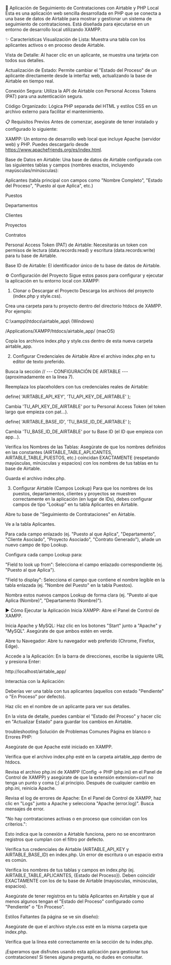 🚀 Aplicación de Seguimiento de Contrataciones con Airtable y PHP Local
Esta es una aplicación web sencilla desarrollada en PHP que se conecta a una base de datos de Airtable para mostrar y gestionar un sistema de seguimiento de contrataciones. Está diseñada para ejecutarse en un entorno de desarrollo local utilizando XAMPP.

✨ Características
Visualización de Lista: Muestra una tabla con los aplicantes activos o en proceso desde Airtable.

Vista de Detalle: Al hacer clic en un aplicante, se muestra una tarjeta con todos sus detalles.

Actualización de Estado: Permite cambiar el "Estado del Proceso" de un aplicante directamente desde la interfaz web, actualizando la base de Airtable en tiempo real.

Conexión Segura: Utiliza la API de Airtable con Personal Access Tokens (PAT) para una autenticación segura.

Código Organizado: Lógica PHP separada del HTML y estilos CSS en un archivo externo para facilitar el mantenimiento.

📋 Requisitos Previos
Antes de comenzar, asegúrate de tener instalado y configurado lo siguiente:

XAMPP: Un entorno de desarrollo web local que incluye Apache (servidor web) y PHP. Puedes descargarlo desde https://www.apachefriends.org/es/index.html.

Base de Datos en Airtable: Una base de datos de Airtable configurada con las siguientes tablas y campos (nombres exactos, incluyendo mayúsculas/minúsculas):

Aplicantes (tabla principal con campos como "Nombre Completo", "Estado del Proceso", "Puesto al que Aplica", etc.)

Puestos

Departamentos

Clientes

Proyectos

Contratos

Personal Access Token (PAT) de Airtable: Necesitarás un token con permisos de lectura (data.records:read) y escritura (data.records:write) para tu base de Airtable.

Base ID de Airtable: El identificador único de tu base de datos de Airtable.

⚙️ Configuración del Proyecto
Sigue estos pasos para configurar y ejecutar la aplicación en tu entorno local con XAMPP:

1. Clonar o Descargar el Proyecto
Descarga los archivos del proyecto (index.php y style.css).

Crea una carpeta para tu proyecto dentro del directorio htdocs de XAMPP. Por ejemplo:

C:\xampp\htdocs\airtable_app\ (Windows)

/Applications/XAMPP/htdocs/airtable_app/ (macOS)

Copia los archivos index.php y style.css dentro de esta nueva carpeta airtable_app.

2. Configurar Credenciales de Airtable
Abre el archivo index.php en tu editor de texto preferido.

Busca la sección // --- CONFIGURACIÓN DE AIRTABLE --- (aproximadamente en la línea 7).

Reemplaza los placeholders con tus credenciales reales de Airtable:

define( 'AIRTABLE_API_KEY', 'TU_API_KEY_DE_AIRTABLE' );

Cambia 'TU_API_KEY_DE_AIRTABLE' por tu Personal Access Token (el token largo que empieza con pat...).

define( 'AIRTABLE_BASE_ID', 'TU_BASE_ID_DE_AIRTABLE' );

Cambia 'TU_BASE_ID_DE_AIRTABLE' por tu Base ID (el ID que empieza con app...).

Verifica los Nombres de las Tablas: Asegúrate de que los nombres definidos en las constantes (AIRTABLE_TABLE_APLICANTES, AIRTABLE_TABLE_PUESTOS, etc.) coincidan EXACTAMENTE (respetando mayúsculas, minúsculas y espacios) con los nombres de tus tablas en tu base de Airtable.

Guarda el archivo index.php.

3. Configurar Airtable (Campos Lookup)
Para que los nombres de los puestos, departamentos, clientes y proyectos se muestren correctamente en la aplicación (en lugar de IDs), debes configurar campos de tipo "Lookup" en tu tabla Aplicantes en Airtable.

Abre tu base de "Seguimiento de Contrataciones" en Airtable.

Ve a la tabla Aplicantes.

Para cada campo enlazado (ej. "Puesto al que Aplica", "Departamento", "Cliente Asociado", "Proyecto Asociado", "Contrato Generado"), añade un nuevo campo de tipo Lookup.

Configura cada campo Lookup para:

"Field to look up from": Selecciona el campo enlazado correspondiente (ej. "Puesto al que Aplica").

"Field to display": Selecciona el campo que contiene el nombre legible en la tabla enlazada (ej. "Nombre del Puesto" en la tabla Puestos).

Nombra estos nuevos campos Lookup de forma clara (ej. "Puesto al que Aplica (Nombre)", "Departamento (Nombre)").

▶️ Cómo Ejecutar la Aplicación
Inicia XAMPP: Abre el Panel de Control de XAMPP.

Inicia Apache y MySQL: Haz clic en los botones "Start" junto a "Apache" y "MySQL". Asegúrate de que ambos estén en verde.

Abre tu Navegador: Abre tu navegador web preferido (Chrome, Firefox, Edge).

Accede a la Aplicación: En la barra de direcciones, escribe la siguiente URL y presiona Enter:

http://localhost/airtable_app/

Interactúa con la Aplicación:

Deberías ver una tabla con tus aplicantes (aquellos con estado "Pendiente" o "En Proceso" por defecto).

Haz clic en el nombre de un aplicante para ver sus detalles.

En la vista de detalle, puedes cambiar el "Estado del Proceso" y hacer clic en "Actualizar Estado" para guardar los cambios en Airtable.

troubleshooting Solución de Problemas Comunes
Página en blanco o Errores PHP:

Asegúrate de que Apache esté iniciado en XAMPP.

Verifica que el archivo index.php esté en la carpeta airtable_app dentro de htdocs.

Revisa el archivo php.ini de XAMPP (Config -> PHP (php.ini) en el Panel de Control de XAMPP) y asegúrate de que la extensión extension=curl no tenga un punto y coma (;) al principio. Después de cualquier cambio en php.ini, reinicia Apache.

Revisa el log de errores de Apache: En el Panel de Control de XAMPP, haz clic en "Logs" junto a Apache y selecciona "Apache (error.log)". Busca mensajes de error.

"No hay contrataciones activas o en proceso que coincidan con los criterios.":

Esto indica que la conexión a Airtable funciona, pero no se encontraron registros que cumplan con el filtro por defecto.

Verifica tus credenciales de Airtable (AIRTABLE_API_KEY y AIRTABLE_BASE_ID) en index.php. Un error de escritura o un espacio extra es común.

Verifica los nombres de tus tablas y campos en index.php (ej. AIRTABLE_TABLE_APLICANTES, {Estado del Proceso}). Deben coincidir EXACTAMENTE con los de tu base de Airtable (mayúsculas, minúsculas, espacios).

Asegúrate de tener registros en tu tabla Aplicantes en Airtable y que al menos algunos tengan el "Estado del Proceso" configurado como "Pendiente" o "En Proceso".

Estilos Faltantes (la página se ve sin diseño):

Asegúrate de que el archivo style.css esté en la misma carpeta que index.php.

Verifica que la línea <link rel="stylesheet" href="style.css"> esté correctamente en la sección <head> de tu index.php.

¡Esperamos que disfrutes usando esta aplicación para gestionar tus contrataciones! Si tienes alguna pregunta, no dudes en consultar.